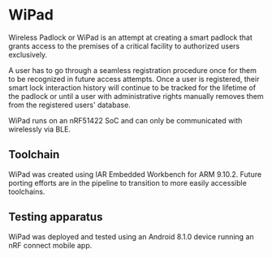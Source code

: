 # WiPad

Wireless Padlock or WiPad is an attempt at creating a smart padlock that grants access to the premises of a critical facility to authorized users exclusively.

A user has to go through a seamless registration procedure once for them to be recognized in future access attempts. Once a user is registered, their smart lock interaction history will continue to be tracked for the lifetime of the padlock or until a user with administrative rights manually removes them from the registered users' database.

WiPad runs on an nRF51422 SoC and can only be communicated with wirelessly via BLE.

## Toolchain
WiPad was created using IAR Embedded Workbench for ARM 9.10.2. Future porting efforts are in the pipeline to
transition to more easily accessible toolchains.

## Testing apparatus
WiPad was deployed and tested using an Android 8.1.0 device running an nRF connect mobile app. 